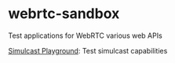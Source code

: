 # webrtc-sandbox
Test applications for WebRTC various web APIs

[Simulcast
Playground](https://orphis.github.io/webrtc-sandbox/simulcast-playground.html):
Test simulcast capabilities
